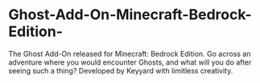# Ghost-Add-On-Minecraft-Bedrock-Edition-
The Ghost Add-On released for Minecraft: Bedrock Edition.
Go across an adventure where you would encounter Ghosts, and what will you do after seeing such a thing?
Developed by Keyyard with limitless creativity.
